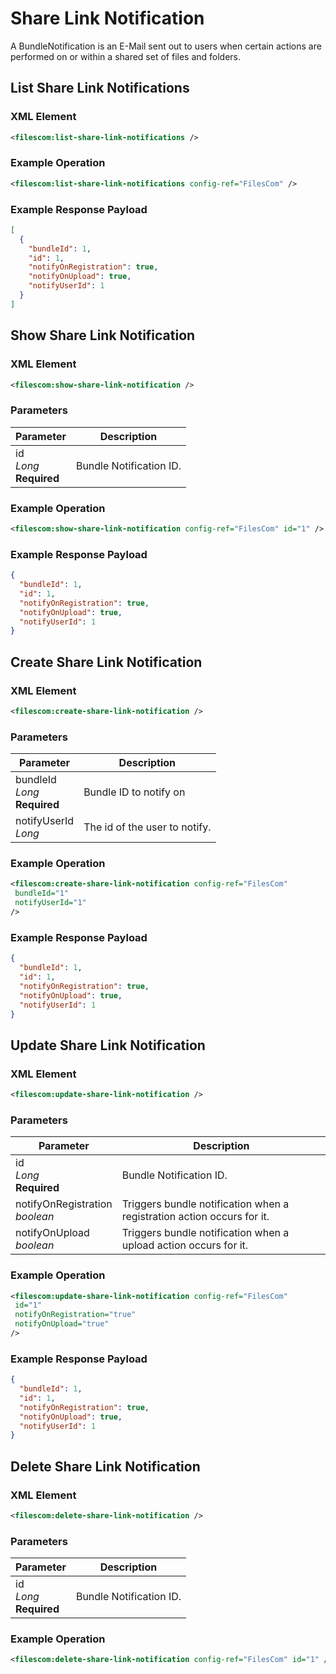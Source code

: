 # Share Link Notification

A BundleNotification is an E-Mail sent out to users when certain actions are performed on or within a shared set of files and folders.

## List Share Link Notifications

### XML Element

```xml
<filescom:list-share-link-notifications />
```


### Example Operation

```xml
<filescom:list-share-link-notifications config-ref="FilesCom" />
```


### Example Response Payload

```json
[
  {
    "bundleId": 1,
    "id": 1,
    "notifyOnRegistration": true,
    "notifyOnUpload": true,
    "notifyUserId": 1
  }
]
```

## Show Share Link Notification

### XML Element

```xml
<filescom:show-share-link-notification />
```

### Parameters

| Parameter | Description |
| --------- | ----------- |
| id<br/>*Long*<br/>**Required** | Bundle Notification ID. |


### Example Operation

```xml
<filescom:show-share-link-notification config-ref="FilesCom" id="1" />
```


### Example Response Payload

```json
{
  "bundleId": 1,
  "id": 1,
  "notifyOnRegistration": true,
  "notifyOnUpload": true,
  "notifyUserId": 1
}
```

## Create Share Link Notification

### XML Element

```xml
<filescom:create-share-link-notification />
```

### Parameters

| Parameter | Description |
| --------- | ----------- |
| bundleId<br/>*Long*<br/>**Required** | Bundle ID to notify on |
| notifyUserId<br/>*Long* | The id of the user to notify. |


### Example Operation

```xml
<filescom:create-share-link-notification config-ref="FilesCom"
 bundleId="1"
 notifyUserId="1"
/>
```


### Example Response Payload

```json
{
  "bundleId": 1,
  "id": 1,
  "notifyOnRegistration": true,
  "notifyOnUpload": true,
  "notifyUserId": 1
}
```

## Update Share Link Notification

### XML Element

```xml
<filescom:update-share-link-notification />
```

### Parameters

| Parameter | Description |
| --------- | ----------- |
| id<br/>*Long*<br/>**Required** | Bundle Notification ID. |
| notifyOnRegistration<br/>*boolean* | Triggers bundle notification when a registration action occurs for it. |
| notifyOnUpload<br/>*boolean* | Triggers bundle notification when a upload action occurs for it. |


### Example Operation

```xml
<filescom:update-share-link-notification config-ref="FilesCom"
 id="1"
 notifyOnRegistration="true"
 notifyOnUpload="true"
/>
```


### Example Response Payload

```json
{
  "bundleId": 1,
  "id": 1,
  "notifyOnRegistration": true,
  "notifyOnUpload": true,
  "notifyUserId": 1
}
```

## Delete Share Link Notification

### XML Element

```xml
<filescom:delete-share-link-notification />
```

### Parameters

| Parameter | Description |
| --------- | ----------- |
| id<br/>*Long*<br/>**Required** | Bundle Notification ID. |


### Example Operation

```xml
<filescom:delete-share-link-notification config-ref="FilesCom" id="1" />
```


